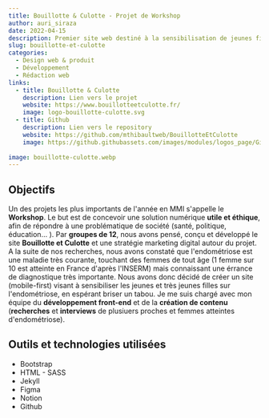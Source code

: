 ```yaml
---
title: Bouillotte & Culotte - Projet de Workshop
author: auri_siraza
date: 2022-04-15
description: Premier site web destiné à la sensibilisation de jeunes filles de 9 à 16 ans sur l'endométriose.
slug: bouillotte-et-culotte
categories:
  - Design web & produit
  - Développement
  - Rédaction web
links:
  - title: Bouillotte & Culotte
    description: Lien vers le projet
    website: https://www.bouillotteetculotte.fr/
    image: logo-bouillotte-culotte.svg
  - title: Github
    description: Lien vers le repository
    website: https://github.com/mthibaultweb/BouillotteEtCulotte
    image: https://github.githubassets.com/images/modules/logos_page/GitHub-Mark.png
                    
image: bouillotte-culotte.webp
---
```


## Objectifs

Un des projets les plus importants de l'année en MMI s'appelle le **Workshop**. Le but est de concevoir une solution numérique **utile et éthique**, afin de répondre à une problématique de société (santé, politique, éducation... ). Par **groupes de 12**, nous avons pensé, conçu et développé le site **Bouillotte et Culotte** et une stratégie marketing digital autour du projet. A la suite de nos recherches, nous avons constaté que l'endométriose est une maladie très courante, touchant des femmes de tout âge (1 femme sur 10 est atteinte en France d'après l'INSERM) mais connaissant une érrance de diagnostique très importante. Nous avons donc décidé de créer un site (mobile-first) visant à sensibiliser les jeunes et très jeunes filles sur l'endométriose, en espérant briser un tabou. Je me suis chargé avec mon équipe du **développement front-end** et de la **création de contenu** (**recherches** et **interviews** de plusiuers proches et femmes atteintes d'endométriose).

## Outils et technologies utilisées

* Bootstrap
* HTML - SASS
* Jekyll
* Figma
* Notion
* Github